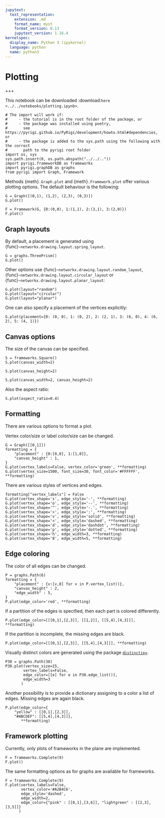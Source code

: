 ```yaml
---
jupytext:
  text_representation:
    extension: .md
    format_name: myst
    format_version: 0.13
    jupytext_version: 1.16.4
kernelspec:
  display_name: Python 3 (ipykernel)
  language: python
  name: python3
---
```


# Plotting

+++

This notebook can be downloaded :download:`here <../../notebooks/plotting.ipynb>`.

```{code-cell} ipython3
# The import will work if:
#     - the tutorial is in the root folder of the package, or
#     - the package was installed using poetry,
#       see https://pyrigi.github.io/PyRigi/development/howto.html#dependencies, or
#     - the package is added to the sys.path using the following with the correct
#       path to the pyrigi root folder
import os, sys
sys.path.insert(0, os.path.abspath("../../.."))
import pyrigi.frameworkDB as frameworks
import pyrigi.graphDB as graphs
from pyrigi import Graph, Framework
```

Methods {meth}`.Graph.plot` and {meth}`.Framework.plot` offer various plotting options.
The default behaviour is the following:

```{code-cell} ipython3
G = Graph([(0,1), (1,2), (2,3), (0,3)])
G.plot()
```

```{code-cell} ipython3
F = Framework(G, {0:(0,0), 1:(1,1), 2:(3,1), 3:(2,0)})
F.plot()
```

##  Graph layouts
By default, a placement is generated using {func}`~networkx.drawing.layout.spring_layout`.

```{code-cell} ipython3
G = graphs.ThreePrism()
G.plot()
```

Other options use {func}`~networkx.drawing.layout.random_layout`, {func}`~networkx.drawing.layout.circular_layout` or {func}`~networkx.drawing.layout.planar_layout`:

```{code-cell} ipython3
G.plot(layout="random")
G.plot(layout="circular")
G.plot(layout="planar")
```

One can also specify a placement of the vertices explicitly:

```{code-cell} ipython3
G.plot(placement={0: (0, 0), 1: (0, 2), 2: (2, 1), 3: (6, 0), 4: (6, 2), 5: (4, 1)})
```

## Canvas options

The size of the canvas can be specified.

```{code-cell} ipython3
S = frameworks.Square()
S.plot(canvas_width=2)
```

```{code-cell} ipython3
S.plot(canvas_height=2)
```

```{code-cell} ipython3
S.plot(canvas_width=2, canvas_height=2)
```

Also the aspect ratio:

```{code-cell} ipython3
S.plot(aspect_ratio=0.4)
```

## Formatting
There are various options to format a plot.

Vertex color/size or label color/size can be changed.

```{code-cell} ipython3
G = Graph([[0,1]])
formatting = {
    "placement" : {0:[0,0], 1:[1,0]},
    "canvas_height" : 1,
}
G.plot(vertex_labels=False, vertex_color='green', **formatting)
G.plot(vertex_size=1500, font_size=30, font_color='#FFFFFF', **formatting)
```

There are various styles of vertices and edges.

```{code-cell} ipython3
formatting["vertex_labels"] = False
G.plot(vertex_shape='s', edge_style='-', **formatting)
G.plot(vertex_shape='o', edge_style='--', **formatting)
G.plot(vertex_shape='^', edge_style='-.', **formatting)
G.plot(vertex_shape='>', edge_style=':', **formatting)
G.plot(vertex_shape='v', edge_style='solid', **formatting)
G.plot(vertex_shape='<', edge_style='dashed', **formatting)
G.plot(vertex_shape='d', edge_style='dashdot', **formatting)
G.plot(vertex_shape='p', edge_style='dotted', **formatting)
G.plot(vertex_shape='h', edge_width=3, **formatting)
G.plot(vertex_shape='8', edge_width=5, **formatting)
```

## Edge coloring

The color of all edges can be changed.

```{code-cell} ipython3
P = graphs.Path(6)
formatting = {
    "placement" : {v:[v,0] for v in P.vertex_list()},
    "canvas_height" : 2,
    "edge_width" : 5,
}
P.plot(edge_color='red', **formatting)
```

If a partition of the edges is specified, then each part is colored differently.

```{code-cell} ipython3
P.plot(edge_color=[[[0,1],[2,3]], [[1,2]], [[5,4],[4,3]]], **formatting)
```

If the partition is incomplete, the missing edges are black.

```{code-cell} ipython3
P.plot(edge_color=[[[0,1],[2,3]], [[5,4],[4,3]]], **formatting)
```

Visually distinct colors are generated using the package [`distinctipy`](https://pypi.org/project/distinctipy/).

```{code-cell} ipython3
P30 = graphs.Path(30)
P30.plot(vertex_size=15,
        vertex_labels=False,
        edge_color=[[e] for e in P30.edge_list()],
        edge_width=3
       )
```

Another possibility is to provide a dictionary assigning to a color a list of edges. Missing edges are again black.

```{code-cell} ipython3
P.plot(edge_color={
    "yellow" : [[0,1],[2,3]],
    "#ABCDEF": [[5,4],[4,3]]},
       **formatting)
```

## Framework plotting

Currently, only plots of frameworks in the plane are implemented.

```{code-cell} ipython3
F = frameworks.Complete(9)
F.plot()
```

The same formatting options as for graphs are available for frameworks.

```{code-cell} ipython3
F = frameworks.Complete(9)
F.plot(vertex_labels=False,
       vertex_color='#A2B4C6',
       edge_style='dashed',
       edge_width=2,
       edge_color={"pink" : [[0,1],[3,6]], "lightgreen" : [[2,3],[3,5]]}
      )
```
